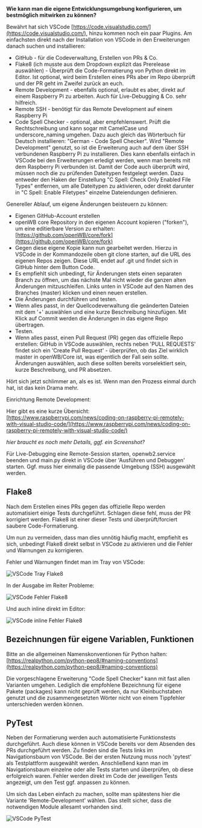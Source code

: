 **Wie kann man die eigene Entwicklungsumgebung konfigurieren, um bestmöglich mitwirken zu können?**

Bewährt hat sich VSCode [https://code.visualstudio.com/](https://code.visualstudio.com/), hinzu kommen noch ein paar Plugins. Am einfachsten direkt nach der Installation von VSCode in den Erweiterungen danach suchen und installieren:

* GitHub - für die Codeverwaltung, Erstellen von PRs & Co.
* Flake8 (ich musste aus dem Dropdown explizit das Prerelease auswählen) - Überprüft die Code-Formatierung von Python direkt im Editor. Ist optional, wird beim Erstellen eines PRs aber im Repo überprüft und der PR geht im Zweifel zurück an euch.
* Remote Development - ebenfalls optional, erlaubt es aber, direkt auf einem Raspberry Pi zu arbeiten. Auch für Live-Debugging & Co. sehr hilfreich.
* Remote SSH - benötigt für das Remote Development auf einem Raspberry Pi
* Code Spell Checker - optional, aber empfehlenswert. Prüft die Rechtschreibung und kann sogar mit CamelCase und underscore_naming umgehen. Dazu auch gleich das Wörterbuch für Deutsch installieren: "German - Code Spell Checker". Wird "Remote Development" genutzt, so ist die Erweiterung auch auf dem über SSH verbundenen Raspberry Pi zu installieren. Dies kann ebenfalls einfach in VSCode bei den Erweiterungen erledigt werden, wenn man bereits mit dem Raspberry Pi verbunden ist. Damit der Code auch überprüft wird, müssen noch die zu prüfenden Dateitypen festgelegt werden. Dazu entweder den Haken der Einstellung "C Spell: Check Only Enabled File Types" entfernen, um alle Dateitypen zu aktivieren, oder direkt darunter in "C Spell: Enable Filetypes" einzelne Dateiendungen definieren.

Genereller Ablauf, um eigene Änderungen beisteuern zu können:

* Eigenen GitHub-Account erstellen
* openWB core Repository in den eigenen Account kopieren ("forken"), um eine editierbare Version zu erhalten: [https://github.com/openWB/core/fork](https://github.com/openWB/core/fork)
* Gegen diese eigene Kopie kann nun gearbeitet werden. Hierzu in VSCode in der Kommandozeile oben git clone starten, auf die URL des eigenen Repos zeigen. Diese URL endet auf .git und findet sich in GitHub hinter dem Button Code.
* Es empfiehlt sich unbedingt, für Änderungen stets einen separaten Branch zu öffnen, um das nächste Mal nicht wieder die ganzen alten Änderungen mitzuschleifen. Links unten in VSCode auf den Namen des Branches (master) klicken und einen neuen erstellen.
* Die Änderungen durchführen und testen.
* Wenn alles passt, in der Quellcodeverwaltung die geänderten Dateien mit dem '+' auswählen und eine kurze Beschreibung hinzufügen. Mit Klick auf Commit werden die Änderungen in das eigene Repo übertragen.
* Testen.
* Wenn alles passt, einen Pull Request (PR) gegen das offizielle Repo erstellen: GitHub in VSCode auswählen, rechts neben 'PULL REQUESTS' findet sich ein 'Create Pull Request' - überprüfen, ob das Ziel wirklich master in openWB/Core ist, was eigentlich der Fall sein sollte. Änderungen auswählen, auch diese sollten bereits vorselektiert sein, kurze Beschreibung, und PR absetzen.

Hört sich jetzt schlimmer an, als es ist. Wenn man den Prozess einmal durch hat, ist das kein Drama mehr.

Einrichtung Remote Development:

Hier gibt es eine kurze Übersicht: [https://www.raspberrypi.com/news/coding-on-raspberry-pi-remotely-with-visual-studio-code/](https://www.raspberrypi.com/news/coding-on-raspberry-pi-remotely-with-visual-studio-code/)

*hier braucht es noch mehr Details, ggf. ein Screenshot?*

Für Live-Debugging eine Remote-Session starten, openwb2.service beenden und main.py direkt in VSCode über 'Ausführen und Debuggen' starten. Ggf. muss hier einmalig die passende Umgebung (SSH) ausgewählt werden.

## Flake8

Nach dem Erstellen eines PRs gegen das offizielle Repo werden automatisiert einige Tests durchgeführt. Schlagen diese fehl, muss der PR korrigiert werden.
Flake8 ist einer dieser Tests und überprüft/forciert saubere Code-Formatierung.

Um nun zu vermeiden, dass man dies unnötig häufig macht, empfiehlt es sich, unbedingt Flake8 direkt selbst in VSCode zu aktivieren und die Fehler und Warnungen zu korrigieren.

Fehler und Warnungen findet man im Tray von VSCode:

![VSCode Tray Flake8](VSCode-Tray-Flake8.png)

In der Ausgabe im Reiter Probleme:

![VSCode Fehler Flake8](VSCode-Problems-Flake8.png)

Und auch inline direkt im Editor:

![VSCode inline Fehler Flake8](VSCode-Inline-Flake8.png)

## Bezeichnungen für eigene Variablen, Funktionen

Bitte an die allgemeinen Namenskonventionen für Python halten: [https://realpython.com/python-pep8/#naming-conventions](https://realpython.com/python-pep8/#naming-conventions)

Die vorgeschlagene Erweiterung "Code Spell Checker" kann mit fast allen Varianten umgehen. Lediglich die empfohlene Bezeichnung für eigene Pakete (packages) kann nicht geprüft werden, da nur Kleinbuchstaben genutzt und die zusammengesetzten Wörter nicht von einem Tippfehler unterschieden werden können.

## PyTest

Neben der Formatierung werden auch automatisierte Funktionstests durchgeführt. Auch diese können in VSCode bereits vor dem Absenden des PRs durchgeführt werden.
Zu finden sind die Tests links im Navigationsbaum von VSCode. Bei der ersten Nutzung muss noch 'pytest' als Testplattform ausgewählt werden. Anschließend kann man im Navigationsbaum einzelne oder alle Tests starten und überprüfen, ob diese erfolgreich waren. Fehler werden direkt im Code der jeweiligen Tests angezeigt, um den Test ggf. anpassen zu können.

Um sich das Leben einfach zu machen, sollte man spätestens hier die Variante 'Remote-Development' wählen. Das stellt sicher, dass die notwendigen Module allesamt vorhanden sind.

![VSCode PyTest](VSCode-PyTest.png)
